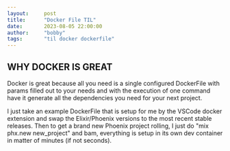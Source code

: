 ```yaml
---
layout:     post
title:      "Docker File TIL"
date:       2023-08-05 22:00:00
author:     "bobby"
tags:       "til docker dockerfile"
---
```


## WHY DOCKER IS GREAT

Docker is great because all you need is a single configured DockerFile with params filled out to your needs and with the execution of one command
have it generate all the dependencies you need for your next project.

I just take an example DockerFile that is setup for me by the VSCode docker extension and swap the Elixir/Phoenix versions to the most recent
stable releases. Then to get a brand new Phoenix project rolling, I just do "mix phx.new new_project" and bam, everything is setup in its own
dev container in matter of minutes (if not seconds).